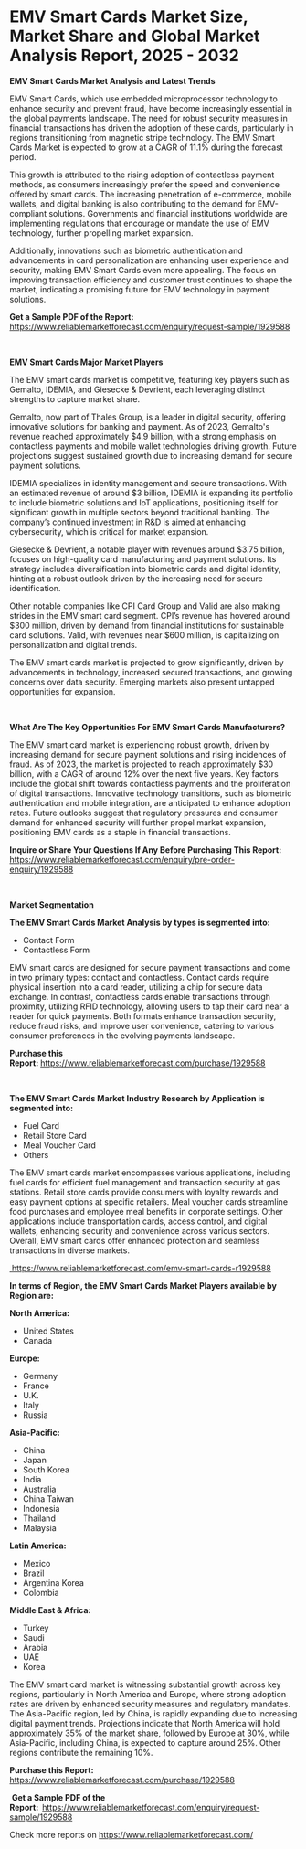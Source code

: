 <p><h1>EMV Smart Cards Market Size, Market Share and Global Market Analysis Report, 2025 - 2032</h1></p><p><strong>EMV Smart Cards Market Analysis and Latest Trends</strong></p>
<p><p>EMV Smart Cards, which use embedded microprocessor technology to enhance security and prevent fraud, have become increasingly essential in the global payments landscape. The need for robust security measures in financial transactions has driven the adoption of these cards, particularly in regions transitioning from magnetic stripe technology. The EMV Smart Cards Market is expected to grow at a CAGR of 11.1% during the forecast period. </p><p>This growth is attributed to the rising adoption of contactless payment methods, as consumers increasingly prefer the speed and convenience offered by smart cards. The increasing penetration of e-commerce, mobile wallets, and digital banking is also contributing to the demand for EMV-compliant solutions. Governments and financial institutions worldwide are implementing regulations that encourage or mandate the use of EMV technology, further propelling market expansion. </p><p>Additionally, innovations such as biometric authentication and advancements in card personalization are enhancing user experience and security, making EMV Smart Cards even more appealing. The focus on improving transaction efficiency and customer trust continues to shape the market, indicating a promising future for EMV technology in payment solutions.</p></p>
<p><strong>Get a Sample PDF of the Report:&nbsp;</strong> <a href="https://www.reliablemarketforecast.com/enquiry/request-sample/1929588?utm_campaign=2274&utm_medium=2&utm_source=Github&utm_content=ia&utm_term=10022025&utm_id=emv-smart-cards">https://www.reliablemarketforecast.com/enquiry/request-sample/1929588</a></p>
<p>&nbsp;</p>
<p><strong>EMV Smart Cards Major Market Players</strong></p>
<p><p>The EMV smart cards market is competitive, featuring key players such as Gemalto, IDEMIA, and Giesecke & Devrient, each leveraging distinct strengths to capture market share. </p><p>Gemalto, now part of Thales Group, is a leader in digital security, offering innovative solutions for banking and payment. As of 2023, Gemalto's revenue reached approximately $4.9 billion, with a strong emphasis on contactless payments and mobile wallet technologies driving growth. Future projections suggest sustained growth due to increasing demand for secure payment solutions.</p><p>IDEMIA specializes in identity management and secure transactions. With an estimated revenue of around $3 billion, IDEMIA is expanding its portfolio to include biometric solutions and IoT applications, positioning itself for significant growth in multiple sectors beyond traditional banking. The company’s continued investment in R&D is aimed at enhancing cybersecurity, which is critical for market expansion.</p><p>Giesecke & Devrient, a notable player with revenues around $3.75 billion, focuses on high-quality card manufacturing and payment solutions. Its strategy includes diversification into biometric cards and digital identity, hinting at a robust outlook driven by the increasing need for secure identification.</p><p>Other notable companies like CPI Card Group and Valid are also making strides in the EMV smart card segment. CPI’s revenue has hovered around $300 million, driven by demand from financial institutions for sustainable card solutions. Valid, with revenues near $600 million, is capitalizing on personalization and digital trends.</p><p>The EMV smart cards market is projected to grow significantly, driven by advancements in technology, increased secured transactions, and growing concerns over data security. Emerging markets also present untapped opportunities for expansion.</p></p>
<p>&nbsp;</p>
<p><strong>What Are The Key Opportunities For EMV Smart Cards Manufacturers?</strong></p>
<p><p>The EMV smart card market is experiencing robust growth, driven by increasing demand for secure payment solutions and rising incidences of fraud. As of 2023, the market is projected to reach approximately $30 billion, with a CAGR of around 12% over the next five years. Key factors include the global shift towards contactless payments and the proliferation of digital transactions. Innovative technology transitions, such as biometric authentication and mobile integration, are anticipated to enhance adoption rates. Future outlooks suggest that regulatory pressures and consumer demand for enhanced security will further propel market expansion, positioning EMV cards as a staple in financial transactions.</p></p>
<p><strong>Inquire or Share Your Questions If Any Before Purchasing This Report:</strong> <a href="https://www.reliablemarketforecast.com/enquiry/pre-order-enquiry/1929588?utm_campaign=2274&utm_medium=2&utm_source=Github&utm_content=ia&utm_term=10022025&utm_id=emv-smart-cards">https://www.reliablemarketforecast.com/enquiry/pre-order-enquiry/1929588</a></p>
<p>&nbsp;</p>
<p><strong>Market Segmentation</strong></p>
<p><strong>The EMV Smart Cards Market Analysis by types is segmented into:</strong></p>
<p><ul><li>Contact Form</li><li>Contactless Form</li></ul></p>
<p><p>EMV smart cards are designed for secure payment transactions and come in two primary types: contact and contactless. Contact cards require physical insertion into a card reader, utilizing a chip for secure data exchange. In contrast, contactless cards enable transactions through proximity, utilizing RFID technology, allowing users to tap their card near a reader for quick payments. Both formats enhance transaction security, reduce fraud risks, and improve user convenience, catering to various consumer preferences in the evolving payments landscape.</p></p>
<p><strong>Purchase this Report:&nbsp;</strong><a href="https://www.reliablemarketforecast.com/purchase/1929588?utm_campaign=2274&utm_medium=2&utm_source=Github&utm_content=ia&utm_term=10022025&utm_id=emv-smart-cards">https://www.reliablemarketforecast.com/purchase/1929588</a></p>
<p>&nbsp;</p>
<p><strong>The EMV Smart Cards Market Industry Research by Application is segmented into:</strong></p>
<p><ul><li>Fuel Card</li><li>Retail Store Card</li><li>Meal Voucher Card</li><li>Others</li></ul></p>
<p><p>The EMV smart cards market encompasses various applications, including fuel cards for efficient fuel management and transaction security at gas stations. Retail store cards provide consumers with loyalty rewards and easy payment options at specific retailers. Meal voucher cards streamline food purchases and employee meal benefits in corporate settings. Other applications include transportation cards, access control, and digital wallets, enhancing security and convenience across various sectors. Overall, EMV smart cards offer enhanced protection and seamless transactions in diverse markets.</p></p>
<p><a href="https://www.reliablemarketforecast.com/emv-smart-cards-r1929588?utm_campaign=2274&utm_medium=2&utm_source=Github&utm_content=ia&utm_term=10022025&utm_id=emv-smart-cards">&nbsp;https://www.reliablemarketforecast.com/emv-smart-cards-r1929588</a></p>
<p><strong>In terms of Region, the EMV Smart Cards Market Players available by Region are:</strong></p>
<p>
    <p> <strong> North America: </strong>
        <ul>
            <li>United States</li>
            <li>Canada</li>
        </ul>
        </p> 
    <p> <strong> Europe: </strong>
        <ul>
            <li>Germany</li>
            <li>France</li>
            <li>U.K.</li>
            <li>Italy</li>
            <li>Russia</li>
        </ul>
        </p> 
    <p> <strong> Asia-Pacific: </strong>
        <ul>
            <li>China</li>
            <li>Japan</li>
            <li>South Korea</li>
            <li>India</li>
            <li>Australia</li>
            <li>China Taiwan</li>
            <li>Indonesia</li>
            <li>Thailand</li>
            <li>Malaysia</li>
        </ul>
        </p> 
    <p> <strong> Latin America: </strong>
        <ul>
            <li>Mexico</li>
            <li>Brazil</li>
            <li>Argentina Korea</li>
            <li>Colombia</li>
        </ul>
        </p> 
    <p> <strong> Middle East & Africa: </strong>
        <ul>
            <li>Turkey</li>
            <li>Saudi</li>
            <li>Arabia</li>
            <li>UAE</li>
            <li>Korea</li>
        </ul>
    </p>
    </p>
<p><p>The EMV smart card market is witnessing substantial growth across key regions, particularly in North America and Europe, where strong adoption rates are driven by enhanced security measures and regulatory mandates. The Asia-Pacific region, led by China, is rapidly expanding due to increasing digital payment trends. Projections indicate that North America will hold approximately 35% of the market share, followed by Europe at 30%, while Asia-Pacific, including China, is expected to capture around 25%. Other regions contribute the remaining 10%.</p></p>
<p><strong>Purchase this Report: </strong><a href="https://www.reliablemarketforecast.com/purchase/1929588?utm_campaign=2274&utm_medium=2&utm_source=Github&utm_content=ia&utm_term=10022025&utm_id=emv-smart-cards">https://www.reliablemarketforecast.com/purchase/1929588</a></p>
<p>&nbsp;<strong>Get a Sample PDF of the Report:&nbsp;&nbsp;</strong><a href="https://www.reliablemarketforecast.com/enquiry/request-sample/1929588?utm_campaign=2274&utm_medium=2&utm_source=Github&utm_content=ia&utm_term=10022025&utm_id=emv-smart-cards">https://www.reliablemarketforecast.com/enquiry/request-sample/1929588</a></p>
<p><strong></strong></p>
<p>Check more reports on <a href="https://www.reliablemarketforecast.com/?utm_campaign=2274&utm_medium=2&utm_source=Github&utm_content=ia&utm_term=10022025&utm_id=emv-smart-cards">https://www.reliablemarketforecast.com/</a></p>